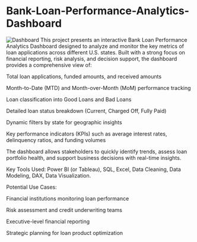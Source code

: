 # Bank-Loan-Performance-Analytics-Dashboard
![Dashboard](https://github.com/user-attachments/assets/cc0a49ac-3895-4aa4-8fd1-f9e6d5e53159)
This project presents an interactive Bank Loan Performance Analytics Dashboard designed to analyze and monitor the key metrics of loan applications across different U.S. states. Built with a strong focus on financial reporting, risk analysis, and decision support, the dashboard provides a comprehensive view of:

Total loan applications, funded amounts, and received amounts

Month-to-Date (MTD) and Month-over-Month (MoM) performance tracking

Loan classification into Good Loans and Bad Loans

Detailed loan status breakdown (Current, Charged Off, Fully Paid)

Dynamic filters by state for geographic insights

Key performance indicators (KPIs) such as average interest rates, delinquency ratios, and funding volumes

The dashboard allows stakeholders to quickly identify trends, assess loan portfolio health, and support business decisions with real-time insights.

Key Tools Used:
Power BI (or Tableau), SQL, Excel, Data Cleaning, Data Modeling, DAX, Data Visualization.

Potential Use Cases:

Financial institutions monitoring loan performance

Risk assessment and credit underwriting teams

Executive-level financial reporting

Strategic planning for loan product optimization

